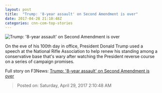 ```yaml
---
layout: post
title:  "Trump: '8-year assault' on Second Amendment is over"
date: 2017-04-28 21:10:48Z
categories: cnn-com-top-stories
---
```


![Trump: '8-year assault' on Second Amendment is over](http://i2.cdn.cnn.com/cnnnext/dam/assets/170410121034-trump-super-tease.jpg)

On the eve of his 100th day in office, President Donald Trump used a speech at the National Rifle Association to help renew his standing among a conservative base that's wary after watching the President reverse course on a series of campaign promises.


Full story on F3News: [Trump: '8-year assault' on Second Amendment is over](http://www.f3nws.com/n/fdTKdG)

> Posted on: Saturday, April 29, 2017 2:10:48 AM
